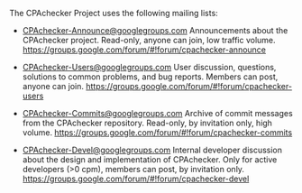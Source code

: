 The CPAchecker Project uses the following mailing lists:

- CPAchecker-Announce@googlegroups.com
  Announcements about the CPAchecker project.
  Read-only, anyone can join, low traffic volume.
  https://groups.google.com/forum/#!forum/cpachecker-announce

- CPAchecker-Users@googlegroups.com
  User discussion, questions, solutions to common problems, and bug reports.
  Members can post, anyone can join.
  https://groups.google.com/forum/#!forum/cpachecker-users

- CPAchecker-Commits@googlegroups.com
  Archive of commit messages from the CPAchecker repository.
  Read-only, by invitation only, high volume.
  https://groups.google.com/forum/#!forum/cpachecker-commits

- CPAchecker-Devel@googlegroups.com
  Internal developer discussion about the design and implementation of CPAchecker.
  Only for active developers (>0 cpm), members can post, by invitation only.
  https://groups.google.com/forum/#!forum/cpachecker-devel
